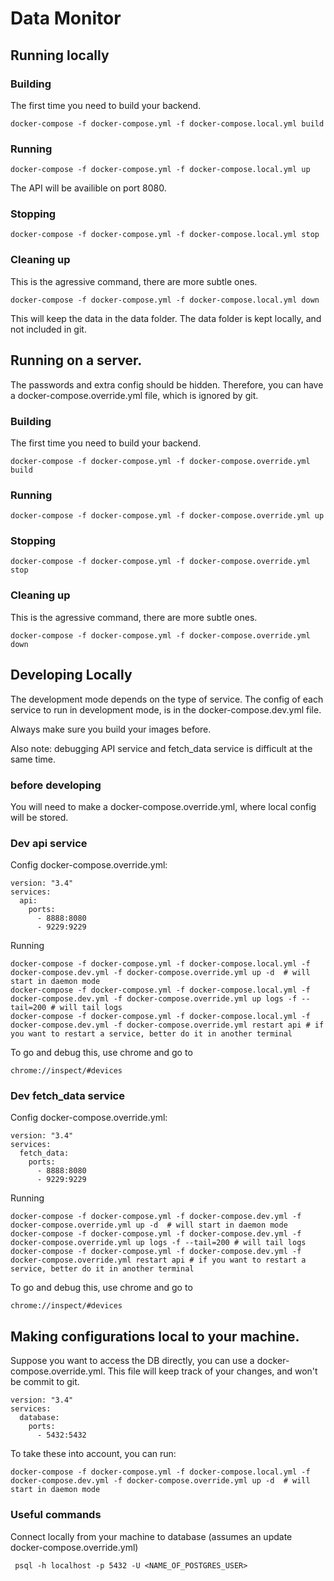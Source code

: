 # Data Monitor 

## Running locally
### Building

The first time you need to build your backend.
```
docker-compose -f docker-compose.yml -f docker-compose.local.yml build
```

### Running
```
docker-compose -f docker-compose.yml -f docker-compose.local.yml up
```

The API will be availible on port 8080.

### Stopping
```
docker-compose -f docker-compose.yml -f docker-compose.local.yml stop
```

### Cleaning up

This is the agressive command, there are more subtle ones.
```
docker-compose -f docker-compose.yml -f docker-compose.local.yml down
```
This will keep the data in the data folder.
The data folder is kept locally, and not included in git.

## Running on a server.
The passwords and extra config should be hidden. Therefore, you can have a docker-compose.override.yml file, which is ignored by git.

### Building

The first time you need to build your backend.
```
docker-compose -f docker-compose.yml -f docker-compose.override.yml build
```

### Running
```
docker-compose -f docker-compose.yml -f docker-compose.override.yml up
```

### Stopping
```
docker-compose -f docker-compose.yml -f docker-compose.override.yml stop
```

### Cleaning up

This is the agressive command, there are more subtle ones.
```
docker-compose -f docker-compose.yml -f docker-compose.override.yml down
```

## Developing Locally

The development mode depends on the type of service. The config of each service to run in development mode, is in the docker-compose.dev.yml file.

Always make sure you build your images before.

Also note: debugging API service and fetch_data service is difficult at the same time.

### before developing
You will need to make a docker-compose.override.yml, where local config will be stored.

### Dev api service
Config docker-compose.override.yml:
```
version: "3.4"
services:
  api:
    ports:
      - 8888:8080
      - 9229:9229
```
Running
```
docker-compose -f docker-compose.yml -f docker-compose.local.yml -f docker-compose.dev.yml -f docker-compose.override.yml up -d  # will start in daemon mode
docker-compose -f docker-compose.yml -f docker-compose.local.yml -f docker-compose.dev.yml -f docker-compose.override.yml up logs -f --tail=200 # will tail logs
docker-compose -f docker-compose.yml -f docker-compose.local.yml -f docker-compose.dev.yml -f docker-compose.override.yml restart api # if you want to restart a service, better do it in another terminal
```
To go and debug this, use chrome and go to
```
chrome://inspect/#devices
```

### Dev fetch_data service
Config docker-compose.override.yml:
```
version: "3.4"
services:
  fetch_data:
    ports:
      - 8888:8080
      - 9229:9229
```
Running
```
docker-compose -f docker-compose.yml -f docker-compose.dev.yml -f docker-compose.override.yml up -d  # will start in daemon mode
docker-compose -f docker-compose.yml -f docker-compose.dev.yml -f docker-compose.override.yml up logs -f --tail=200 # will tail logs
docker-compose -f docker-compose.yml -f docker-compose.dev.yml -f docker-compose.override.yml restart api # if you want to restart a service, better do it in another terminal
```
To go and debug this, use chrome and go to
```
chrome://inspect/#devices
```

## Making configurations local to your machine.
Suppose you want to access the DB directly, you can use a docker-compose.override.yml.
This file will keep track of your changes, and won't be commit to git.

```
version: "3.4"
services:
  database:
    ports:
      - 5432:5432
```
To take these into account, you can run:
```
docker-compose -f docker-compose.yml -f docker-compose.local.yml -f docker-compose.dev.yml -f docker-compose.override.yml up -d  # will start in daemon mode
```

### Useful commands
Connect locally from your machine to database (assumes an update docker-compose.override.yml)
```
 psql -h localhost -p 5432 -U <NAME_OF_POSTGRES_USER>
```
